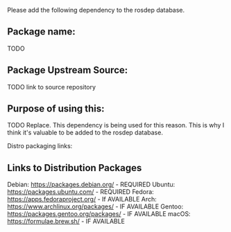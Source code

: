 <!-- Submitter Please review the contributing guidelines: https://github.com/ros/rosdistro/blob/master/CONTRIBUTING.md -->

Please add the following dependency to the rosdep database.

## Package name:

TODO

## Package Upstream Source:

TODO link to source repository

## Purpose of using this:

TODO Replace. This dependency is being used for this reason. This is why I think it's valuable to be added to the rosdep database. 

Distro packaging links:

## Links to Distribution Packages

  Debian: https://packages.debian.org/
    - REQUIRED
  Ubuntu: https://packages.ubuntu.com/
    - REQUIRED
  Fedora: https://apps.fedoraproject.org/
    - If AVAILABLE
  Arch: https://www.archlinux.org/packages/
    - IF AVAILABLE
  Gentoo: https://packages.gentoo.org/packages/
    - IF AVAILABLE
  macOS: https://formulae.brew.sh/
    - IF AVAILABLE
